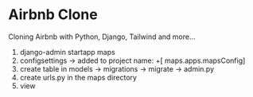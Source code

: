 # Airbnb Clone

Cloning Airbnb with Python, Django, Tailwind and more...

1. django-admin startapp maps
2. configsettings -> added to project name: +[ maps.apps.mapsConfig]
3. create table in models -> migrations -> migrate -> admin.py
4. create urls.py in the maps directory
5. view
